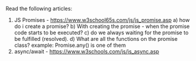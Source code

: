 Read the following articles:
1) JS Promises - https://www.w3school65s.com/js/js_promise.asp
  a) how do i create a promise?
  b) With creating the promise - when the promise code starts to be executed?
  c) do we always waiting for the promise to be fulfilled (resolved).
  d) What are all the functions on the promise class?
  example: Promise.any() is one of them
2) async/await - https://www.w3schools.com/js/js_async.asp
